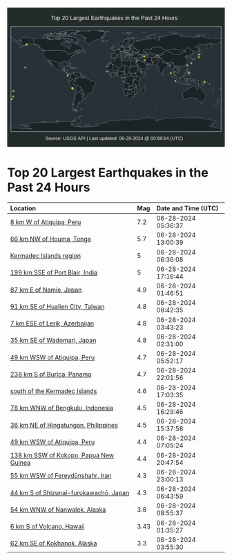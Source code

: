 ![Map](./map.png)

# Top 20 Largest Earthquakes in the Past 24 Hours

| Location | Mag | Date and Time (UTC) |
|:---|:---|:---|
| [8 km W of Atiquipa, Peru](https://earthquake.usgs.gov/earthquakes/eventpage/us6000n8tq) | 7.2 | 06-28-2024 05:36:37 |
| [66 km NW of Houma, Tonga](https://earthquake.usgs.gov/earthquakes/eventpage/us6000n8vk) | 5.7 | 06-28-2024 13:00:39 |
| [Kermadec Islands region](https://earthquake.usgs.gov/earthquakes/eventpage/us6000n8tw) | 5 | 06-28-2024 06:36:08 |
| [199 km SSE of Port Blair, India](https://earthquake.usgs.gov/earthquakes/eventpage/us6000n8zg) | 5 | 06-28-2024 17:16:44 |
| [87 km E of Namie, Japan](https://earthquake.usgs.gov/earthquakes/eventpage/us6000n8ss) | 4.9 | 06-28-2024 01:46:51 |
| [91 km SE of Hualien City, Taiwan](https://earthquake.usgs.gov/earthquakes/eventpage/us6000n8ud) | 4.8 | 06-28-2024 08:42:35 |
| [7 km ESE of Lerik, Azerbaijan](https://earthquake.usgs.gov/earthquakes/eventpage/us6000n8tc) | 4.8 | 06-28-2024 03:43:23 |
| [35 km SE of Wadomari, Japan](https://earthquake.usgs.gov/earthquakes/eventpage/us6000n8t8) | 4.8 | 06-28-2024 02:31:00 |
| [49 km WSW of Atiquipa, Peru](https://earthquake.usgs.gov/earthquakes/eventpage/us6000n8tz) | 4.7 | 06-28-2024 05:52:17 |
| [238 km S of Burica, Panama](https://earthquake.usgs.gov/earthquakes/eventpage/us6000n91g) | 4.7 | 06-28-2024 22:01:56 |
| [south of the Kermadec Islands](https://earthquake.usgs.gov/earthquakes/eventpage/us6000n8z8) | 4.6 | 06-28-2024 17:03:35 |
| [78 km WNW of Bengkulu, Indonesia](https://earthquake.usgs.gov/earthquakes/eventpage/us6000n8z5) | 4.5 | 06-28-2024 16:29:46 |
| [36 km NE of Hingatungan, Philippines](https://earthquake.usgs.gov/earthquakes/eventpage/us6000n8yu) | 4.5 | 06-28-2024 15:37:58 |
| [49 km WSW of Atiquipa, Peru](https://earthquake.usgs.gov/earthquakes/eventpage/us6000n8u2) | 4.4 | 06-28-2024 07:05:24 |
| [138 km SSW of Kokopo, Papua New Guinea](https://earthquake.usgs.gov/earthquakes/eventpage/us6000n918) | 4.4 | 06-28-2024 20:47:54 |
| [55 km WSW of Fereydūnshahr, Iran](https://earthquake.usgs.gov/earthquakes/eventpage/us6000n91q) | 4.3 | 06-28-2024 23:00:13 |
| [44 km S of Shizunai-furukawachō, Japan](https://earthquake.usgs.gov/earthquakes/eventpage/us6000n8ty) | 4.3 | 06-28-2024 06:43:59 |
| [54 km WNW of Nanwalek, Alaska](https://earthquake.usgs.gov/earthquakes/eventpage/ak02489ttsxz) | 3.8 | 06-28-2024 08:55:37 |
| [6 km S of Volcano, Hawaii](https://earthquake.usgs.gov/earthquakes/eventpage/hv74296451) | 3.43 | 06-28-2024 01:35:27 |
| [62 km SE of Kokhanok, Alaska](https://earthquake.usgs.gov/earthquakes/eventpage/ak02489qumgz) | 3.3 | 06-28-2024 03:55:30 |

